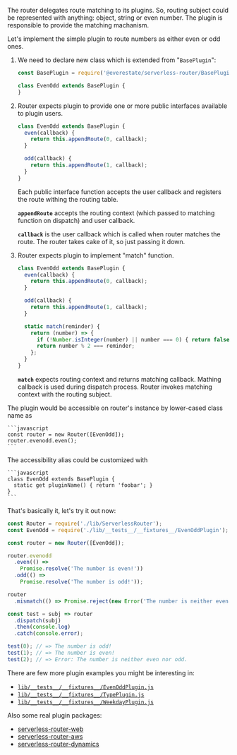 The router delegates route matching to its plugins. So, routing subject could be represented with anything: object, string or even number. The plugin is responsible to provide the matching machanism.

Let's implement the simple plugin to route numbers as either even or odd ones.

1. We need to declare new class which is extended from "`BasePlugin`":

    ```javascript
    const BasePlugin = require('@everestate/serverless-router/BasePlugin');

    class EvenOdd extends BasePlugin {
    }
    ```

2. Router expects plugin to provide one or more public interfaces available to plugin users.

    ```javascript
    class EvenOdd extends BasePlugin {
      even(callback) {
        return this.appendRoute(0, callback);
      }

      odd(callback) {
        return this.appendRoute(1, callback);
      }
    }
    ```

    Each public interface function accepts the user callback and registers the route withing the routing table.

    **`appendRoute`** accepts the routing context (which passed to matching function on dispatch) and user callback.

    **`callback`** is the user callback which is called when router matches the route. The router takes cake of it, so just passing it down.

3. Router expects plugin to implement "match" function.

    ```javascript
    class EvenOdd extends BasePlugin {
      even(callback) {
        return this.appendRoute(0, callback);
      }

      odd(callback) {
        return this.appendRoute(1, callback);
      }

      static match(reminder) {
        return (number) => {
          if (!Number.isInteger(number) || number === 0) { return false; }
          return number % 2 === reminder;
        };
      }
    }
    ```

    **`match`** expects routing context and returns matching callback. Mathing callback is used during dispatch process. Router invokes matching context with the routing subject.

The plugin would be accessible on router's instance by lower-cased class name as

    ```javascript
    const router = new Router([EvenOdd]);
    router.evenodd.even();
    ```

The accessibility alias could be customized with

    ```javascript
    class EvenOdd extends BasePlugin {
      static get pluginName() { return 'foobar'; }
    }
    ```

That's basically it, let's try it out now:

  ```javascript
  const Router = require('./lib/ServerlessRouter');
  const EvenOdd = require('./lib/__tests__/__fixtures__/EvenOddPlugin');

  const router = new Router([EvenOdd]);

  router.evenodd
    .even(() =>
      Promise.resolve('The number is even!'))
    .odd(() =>
      Promise.resolve('The number is odd!'));

  router
    .mismatch(() => Promise.reject(new Error('The number is neither even nor odd.')));

  const test = subj => router
    .dispatch(subj)
    .then(console.log)
    .catch(console.error);

  test(0); // => The number is odd!
  test(1); // => The number is even!
  test(2); // => Error: The number is neither even nor odd.
  ```

There are few more plugin examples you might be interesting in:
  * [`lib/__tests__/__fixtures__/EvenOddPlugin.js`](../lib/__tests__/__fixtures__/EvenOddPlugin.js)
  * [`lib/__tests__/__fixtures__/TypePlugin.js`](../lib/__tests__/__fixtures__/TypePlugin.js)
  * [`lib/__tests__/__fixtures__/WeekdayPlugin.js`](../lib/__tests__/__fixtures__/WeekdayPlugin.js)

Also some real plugin packages:
  * [serverless-router-web](https://github.com/everestate/serverless-router-web)
  * [serverless-router-aws](https://github.com/everestate/serverless-router-aws)
  * [serverless-router-dynamics](https://github.com/everestate/serverless-router-dynamics)
